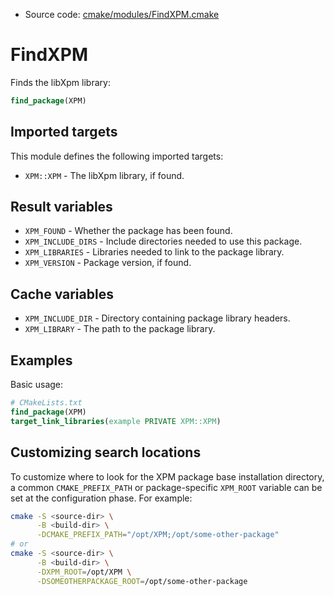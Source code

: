 <!-- This is auto-generated file. -->
* Source code: [cmake/modules/FindXPM.cmake](https://github.com/petk/php-build-system/blob/master/cmake/cmake/modules/FindXPM.cmake)

# FindXPM

Finds the libXpm library:

```cmake
find_package(XPM)
```

## Imported targets

This module defines the following imported targets:

* `XPM::XPM` - The libXpm library, if found.

## Result variables

* `XPM_FOUND` - Whether the package has been found.
* `XPM_INCLUDE_DIRS` - Include directories needed to use this package.
* `XPM_LIBRARIES` - Libraries needed to link to the package library.
* `XPM_VERSION` - Package version, if found.

## Cache variables

* `XPM_INCLUDE_DIR` - Directory containing package library headers.
* `XPM_LIBRARY` - The path to the package library.

## Examples

Basic usage:

```cmake
# CMakeLists.txt
find_package(XPM)
target_link_libraries(example PRIVATE XPM::XPM)
```

## Customizing search locations

To customize where to look for the XPM package base
installation directory, a common `CMAKE_PREFIX_PATH` or
package-specific `XPM_ROOT` variable can be set at
the configuration phase. For example:

```sh
cmake -S <source-dir> \
      -B <build-dir> \
      -DCMAKE_PREFIX_PATH="/opt/XPM;/opt/some-other-package"
# or
cmake -S <source-dir> \
      -B <build-dir> \
      -DXPM_ROOT=/opt/XPM \
      -DSOMEOTHERPACKAGE_ROOT=/opt/some-other-package
```
